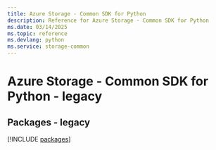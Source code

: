 ```yaml
---
title: Azure Storage - Common SDK for Python
description: Reference for Azure Storage - Common SDK for Python
ms.date: 03/14/2025
ms.topic: reference
ms.devlang: python
ms.service: storage-common
---
```

# Azure Storage - Common SDK for Python - legacy
## Packages - legacy
[!INCLUDE [packages](storage---common-index.md)]